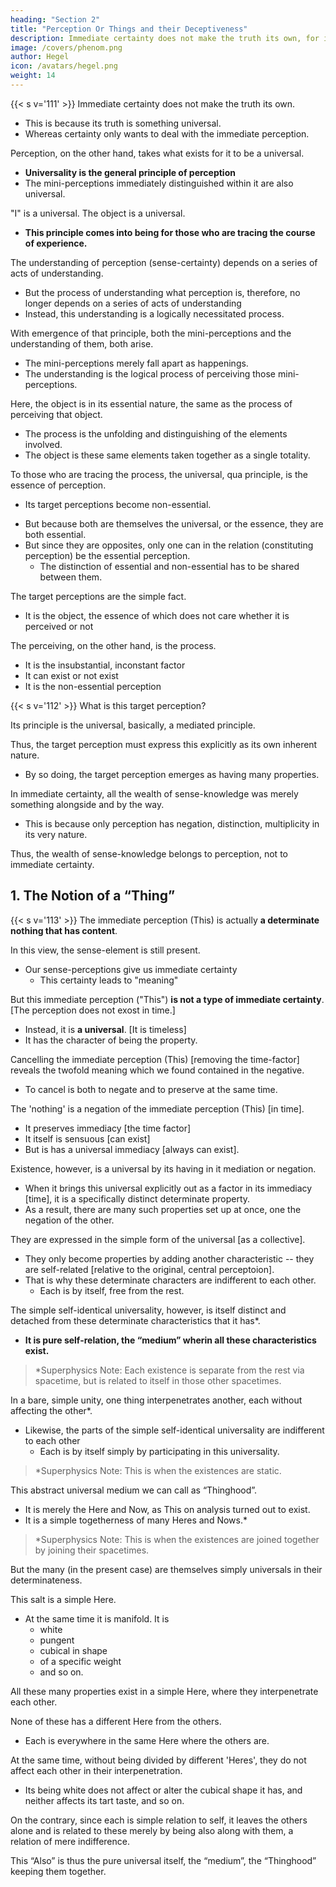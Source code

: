 ```yaml
---
heading: "Section 2"
title: "Perception Or Things and their Deceptiveness"
description: Immediate certainty does not make the truth its own, for its truth is something universal, whereas certainty wants to deal with the This.
image: /covers/phenom.png
author: Hegel
icon: /avatars/hegel.png
weight: 14
---
```



{{< s v='111' >}} Immediate certainty does not make the truth its own. 
- This is because its truth is something universal. 
- Whereas certainty only wants to deal with the immediate perception.
<!-- This. -->

Perception, on the other hand, takes what exists for it to be a universal. 
- **Universality is the general principle of perception**
 - The mini-perceptions immediately distinguished within it are also universal.
<!-- moments -->

"I" is a universal. The object is a universal.
- **This principle comes into being for those who are tracing the course of experience.**


The understanding of perception (sense-certainty) depends on a series of acts of understanding.
- But the process of understanding what perception is, therefore, no longer depends on a series of acts of understanding
- Instead, this understanding is a logically necessitated process. 

With emergence of that principle, both the mini-perceptions and the understanding of them, both arise. 
- The mini-perceptions merely fall apart as happenings.
- The understanding is the logical process of perceiving those mini-perceptions.

<!-- The one, the process of pointing out and indicating, the other the same process, but as a simple fact – the former , the latter the object perceived. -->

Here, the object is in its essential nature, the same as the process of perceiving that object. 
- The process is the unfolding and distinguishing of the elements involved.
- The object is these same elements taken together as a single totality. 

To those who are tracing the process, the universal, qua principle, is the essence of perception.
<!-- ) or in itself,(2) -->
- Its target perceptions become non-essential. 
<!-- as against this abstraction, both the moments distinguished-that which perceives and that which is perceived – are what is non-essential.  -->
- But because both are themselves the universal, or the essence, they are both essential.
- But since they are opposites, only one can in the relation (constituting perception) be the essential perception.
  - The distinction of essential and non-essential has to be shared between them. 

The target perceptions are the simple fact.
- It is the object, the essence of which does not care whether it is perceived or not

The perceiving, on the other hand, is the process.
- It is the insubstantial, inconstant factor
- It can exist or not exist
- It is the non-essential perception
 <!-- moment. -->


{{< s v='112' >}} What is this target perception?

<!-- This object we have now to determine more precisely, and to develop this determinate character from the result arrived at: the more detailed development does not fall in place here.  -->

Its principle is the universal, basically, a mediated principle.

Thus, the target perception must express this explicitly as its own inherent nature. 
<!-- object -->
- By so doing, the target perception emerges as having many properties. 

In immediate certainty, all the wealth of sense-knowledge was merely something alongside and by the way.
- This is because only perception has negation, distinction, multiplicity in its very nature.

Thus, the wealth of sense-knowledge belongs to perception, not to immediate certainty.



## 1. The Notion of a “Thing”

{{< s v='113' >}} The immediate perception (This) is actually **a determinate nothing that has content**. 
<!--  that is This -->

<!--  established as not This, or as superseded, and yet not nothing (simpliciter). 

It is a determinate nothing, a nothing with a certain content, viz. the This.  -->

In this view, the sense-element is still present.
- Our sense-perceptions give us immediate certainty
  - This certainty leads to "meaning"

But this immediate perception ("This") **is not a type of immediate certainty**. [The perception does not exost in time.]
- Instead, it is **a universal**. [It is timeless]
- It has the character of being the property.

<!-- it is not in the form of some particular that is “meant” – as had to be the case in  – but as a universal, as that which will have  -->

Cancelling the immediate perception (This) [removing the time-factor] reveals the twofold meaning which we found contained in the negative.
- To cancel is both to negate and to preserve at the same time.

<!-- "Superseding"   -->

The 'nothing' is a negation of the immediate perception (This) [in time]. 
- It preserves immediacy [the time factor]
- It itself is sensuous [can exist]
- But is has a universal immediacy [always can exist]. 

<!-- Being,  -->
Existence, however, is a universal by its having in it mediation or negation. 
- When it brings this universal explicitly out as a factor in its immediacy [time], it is a specifically distinct determinate property. 
- As a result, there are many such properties set up at once, one the negation of the other. 

They are expressed in the simple form of the universal [as a collective].
- They only become properties by adding another characteristic -- they are self-related [relative to the original, central perceptoion].
- That is why these determinate characters are indifferent to each other.
  - Each is by itself, free from the rest.


The simple self-identical universality, however, is itself distinct and detached from these determinate characteristics that it has*. 
- **It is pure self-relation, the “medium” wherin all these characteristics exist.** 

> *Superphysics Note: Each existence is separate from the rest via spacetime, but is related to itself in those other spacetimes.

In a bare, simple unity, one thing interpenetrates another, each without affecting the other*. 
- Likewise, the parts of the simple self-identical universality are indifferent to each other
  - Each is by itself simply by participating in this universality.

> *Superphysics Note: This is when the existences are static. 


This abstract universal medium we can call as “Thinghood”. 
- It is merely the Here and Now, as This on analysis turned out to exist.
- It is a simple togetherness of many Heres and Nows.*

> *Superphysics Note: This is when the existences are joined together by joining their spacetimes.


But the many (in the present case) are themselves simply universals in their determinateness.

 <!-- in general or pure essential reality, is  -->

This salt is a simple Here. 
- At the same time it is manifold. It is
  - white
  - pungent
  - cubical in shape
  - of a specific weight
  - and so on. 

All these many properties exist in a simple Here, where they interpenetrate each other. 

None of these has a different Here from the others. 
- Each is everywhere in the same Here where the others are. 

At the same time, without being divided by different 'Heres', they do not affect each other in their interpenetration.
- Its being white does not affect or alter the cubical shape it has, and neither affects its tart taste, and so on.

On the contrary, since each is simple relation to self, it leaves the others alone and is related to these merely by being also along with them, a relation of mere indifference. 

This “Also” is thus the pure universal itself, the “medium”, the “Thinghood” keeping them together.
